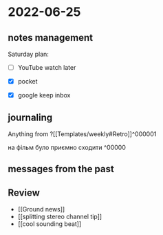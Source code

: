 # 2022-06-25
## notes management

Saturday plan:
 - [ ] YouTube watch later
 - [x] pocket
 - [x] google keep inbox


## journaling 

Anything from ?[[Templates/weekly#Retro]]^000001


на фільм було приємно сходити
^00000


## messages from the past

## Review
- [[Ground news]]
- [[splitting stereo channel tip]]
- [[cool sounding beat]]
